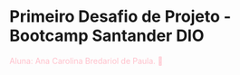 # Primeiro Desafio de Projeto - Bootcamp Santander DIO
<font color="pink"> Aluna: Ana Carolina Bredariol de Paula. :woman:</font> 

